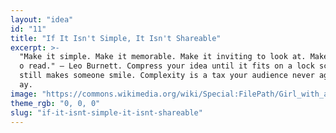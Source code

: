 ```yaml
---
layout: "idea"
id: "11"
title: "If It Isn't Simple, It Isn't Shareable"
excerpt: >-
  "Make it simple. Make it memorable. Make it inviting to look at. Make it fun t
  o read." — Leo Burnett. Compress your idea until it fits on a lock screen—and 
  still makes someone smile. Complexity is a tax your audience never agreed to p
  ay.
image: "https://commons.wikimedia.org/wiki/Special:FilePath/Girl_with_a_Pearl_Earring.jpg"
theme_rgb: "0, 0, 0"
slug: "if-it-isnt-simple-it-isnt-shareable"
---
```

<!-- TODO: Paste the full body content for this idea here. -->
